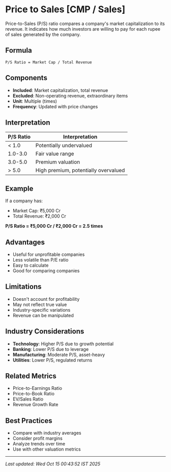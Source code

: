 # Price to Sales [CMP / Sales]


Price-to-Sales (P/S) ratio compares a company's market capitalization to its revenue. It indicates how much investors are willing to pay for each rupee of sales generated by the company.

## Formula
```text
P/S Ratio = Market Cap / Total Revenue
```

## Components
- **Included**: Market capitalization, total revenue
- **Excluded**: Non-operating revenue, extraordinary items
- **Unit**: Multiple (times)
- **Frequency**: Updated with price changes

## Interpretation
| P/S Ratio | Interpretation |
|-----------|----------------|
| < 1.0 | Potentially undervalued |
| 1.0-3.0 | Fair value range |
| 3.0-5.0 | Premium valuation |
| > 5.0 | High premium, potentially overvalued |

## Example
If a company has:
- Market Cap: ₹5,000 Cr
- Total Revenue: ₹2,000 Cr

**P/S Ratio = ₹5,000 Cr / ₹2,000 Cr = 2.5 times**

## Advantages
- Useful for unprofitable companies
- Less volatile than P/E ratio
- Easy to calculate
- Good for comparing companies

## Limitations
- Doesn't account for profitability
- May not reflect true value
- Industry-specific variations
- Revenue can be manipulated

## Industry Considerations
- **Technology**: Higher P/S due to growth potential
- **Banking**: Lower P/S due to leverage
- **Manufacturing**: Moderate P/S, asset-heavy
- **Utilities**: Lower P/S, regulated returns

## Related Metrics
- Price-to-Earnings Ratio
- Price-to-Book Ratio
- EV/Sales Ratio
- Revenue Growth Rate

## Best Practices
- Compare with industry averages
- Consider profit margins
- Analyze trends over time
- Use with other valuation metrics

---
*Last updated: Wed Oct 15 00:43:52 IST 2025*
